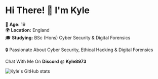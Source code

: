 # Hi There! 👋 I'm Kyle

🎉 **Age:** 19
<br>
🌍 **Location:** England
<br>
🎓 **Studying:** BSc (Hons) Cyber Security & Digital Forensics

🔒 Passionate About Cyber Security, Ethical Hacking & Digital Forensics

Chat With Me On **Discord** @ **Kyle8973**
<br>

![Kyle's GitHub stats](https://github-readme-stats.vercel.app/api?username=kyle8973&show_icons=true&theme=dark)

